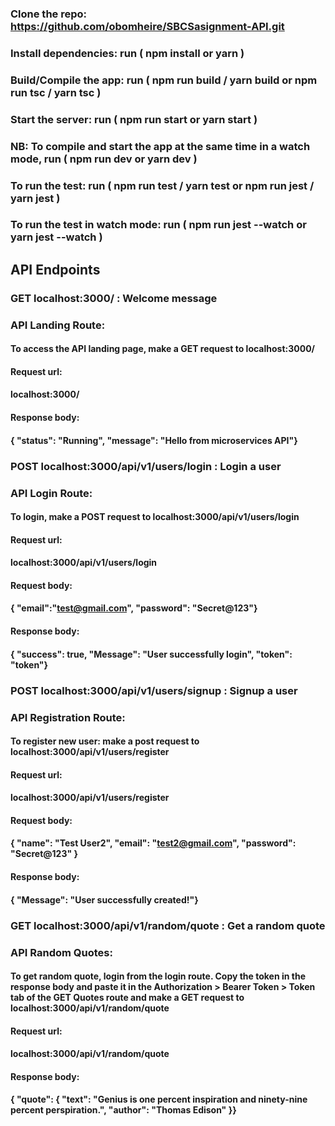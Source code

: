 ### Clone the repo: https://github.com/obomheire/SBCSasignment-API.git

### Install dependencies: run ( npm install or yarn )

### Build/Compile the app: run ( npm run build / yarn build or npm run tsc / yarn tsc )

### Start the server: run ( npm run start or yarn start )

### NB: To compile and start the app at the same time in a watch mode, run ( npm run dev or yarn dev )

### To run the test: run ( npm run test / yarn test or npm run jest / yarn jest )

### To run the test in watch mode: run ( npm run jest --watch or yarn jest --watch )

## API Endpoints

### GET localhost:3000/ : Welcome message

### API Landing Route:

#### To access the API landing page, make a GET request to localhost:3000/

#### Request url:

#### localhost:3000/

#### Response body:

#### { "status": "Running", "message": "Hello from microservices API"}

### POST localhost:3000/api/v1/users/login : Login a user

### API Login Route:

#### To login, make a POST request to localhost:3000/api/v1/users/login

#### Request url:

#### localhost:3000/api/v1/users/login

#### Request body:

#### { "email":"test@gmail.com", "password": "Secret@123"}

#### Response body:

#### { "success": true, "Message": "User successfully login", "token": "token"}

### POST localhost:3000/api/v1/users/signup : Signup a user

### API Registration Route:

#### To register new user: make a post request to localhost:3000/api/v1/users/register

#### Request url:

#### localhost:3000/api/v1/users/register

#### Request body:

#### { "name": "Test User2", "email": "test2@gmail.com", "password": "Secret@123" }

#### Response body:

#### { "Message": "User successfully created!"}

### GET localhost:3000/api/v1/random/quote : Get a random quote

### API Random Quotes:

#### To get random quote, login from the login route. Copy the token in the response body and paste it in the Authorization > Bearer Token > Token tab of the GET Quotes route and make a GET request to localhost:3000/api/v1/random/quote

#### Request url:

#### localhost:3000/api/v1/random/quote

#### Response body:

#### { "quote": { "text": "Genius is one percent inspiration and ninety-nine percent perspiration.", "author": "Thomas Edison" }}